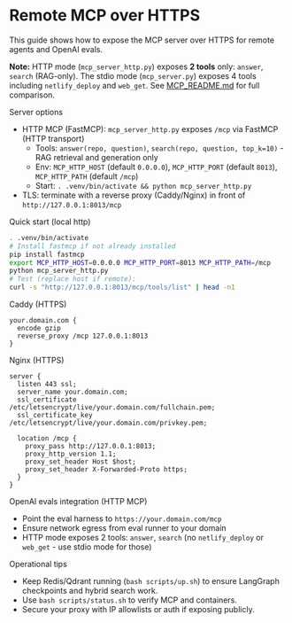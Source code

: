 # Remote MCP over HTTPS

This guide shows how to expose the MCP server over HTTPS for remote agents and OpenAI evals.

**Note:** HTTP mode (`mcp_server_http.py`) exposes **2 tools** only: `answer`, `search` (RAG-only). The stdio mode (`mcp_server.py`) exposes 4 tools including `netlify_deploy` and `web_get`. See [MCP_README.md](MCP_README.md#tool-parity-stdio-vs-http) for full comparison.

Server options
- HTTP MCP (FastMCP): `mcp_server_http.py` exposes `/mcp` via FastMCP (HTTP transport)
  - Tools: `answer(repo, question)`, `search(repo, question, top_k=10)` - RAG retrieval and generation only
  - Env: `MCP_HTTP_HOST` (default `0.0.0.0`), `MCP_HTTP_PORT` (default `8013`), `MCP_HTTP_PATH` (default `/mcp`)
  - Start: `. .venv/bin/activate && python mcp_server_http.py`
- TLS: terminate with a reverse proxy (Caddy/Nginx) in front of `http://127.0.0.1:8013/mcp`

Quick start (local http)
```bash
. .venv/bin/activate
# Install fastmcp if not already installed
pip install fastmcp
export MCP_HTTP_HOST=0.0.0.0 MCP_HTTP_PORT=8013 MCP_HTTP_PATH=/mcp
python mcp_server_http.py
# Test (replace host if remote):
curl -s "http://127.0.0.1:8013/mcp/tools/list" | head -n1
```

Caddy (HTTPS)
```caddyfile
your.domain.com {
  encode gzip
  reverse_proxy /mcp 127.0.0.1:8013
}
```

Nginx (HTTPS)
```nginx
server {
  listen 443 ssl;
  server_name your.domain.com;
  ssl_certificate     /etc/letsencrypt/live/your.domain.com/fullchain.pem;
  ssl_certificate_key /etc/letsencrypt/live/your.domain.com/privkey.pem;

  location /mcp {
    proxy_pass http://127.0.0.1:8013;
    proxy_http_version 1.1;
    proxy_set_header Host $host;
    proxy_set_header X-Forwarded-Proto https;
  }
}
```

OpenAI evals integration (HTTP MCP)
- Point the eval harness to `https://your.domain.com/mcp`
- Ensure network egress from eval runner to your domain
- HTTP mode exposes 2 tools: `answer`, `search` (no `netlify_deploy` or `web_get` - use stdio mode for those)

Operational tips
- Keep Redis/Qdrant running (`bash scripts/up.sh`) to ensure LangGraph checkpoints and hybrid search work.
- Use `bash scripts/status.sh` to verify MCP and containers.
- Secure your proxy with IP allowlists or auth if exposing publicly.


